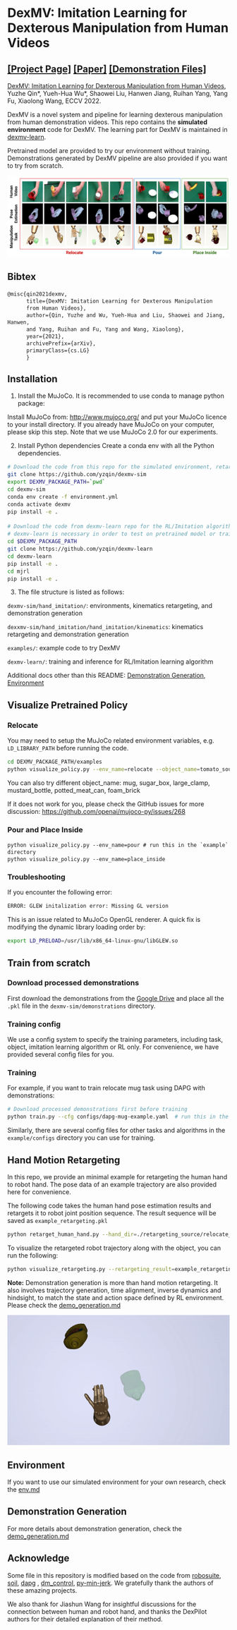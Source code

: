 # DexMV: Imitation Learning for Dexterous Manipulation from Human Videos

[[Project Page]](https://yzqin.github.io/dexmv/) [[Paper]](https://arxiv.org/abs/2108.05877) [[Demonstration Files]](https://drive.google.com/file/d/1v-SezFDQBcgekHZBlqulqa8rIgn0iwRT/view?usp=sharing)
-----

[DexMV: Imitation Learning for Dexterous Manipulation from Human Videos](https://yzqin.github.io/dexmv/), Yuzhe Qin*,
Yueh-Hua Wu*, Shaowei Liu, Hanwen Jiang, Ruihan Yang, Yang Fu, Xiaolong Wang, ECCV 2022.

DexMV is a novel system and pipeline for learning dexterous manipulation from human demonstration videos.
This repo contains the **simulated environment** code for DexMV. The learning part for DexMV is maintained
in [dexmv-learn](https://github.com/yzqin/dexmv-learn).

Pretrained model are provided to try our environment without training. Demonstrations generated by DexMV pipeline are
also provided if you want to try from scratch.

![DexMV Teaser](docs/teaser.png)

## Bibtex

```
@misc{qin2021dexmv,
      title={DexMV: Imitation Learning for Dexterous Manipulation
      from Human Videos},
      author={Qin, Yuzhe and Wu, Yueh-Hua and Liu, Shaowei and Jiang, Hanwen, 
      and Yang, Ruihan and Fu, Yang and Wang, Xiaolong},
      year={2021},
      archivePrefix={arXiv},
      primaryClass={cs.LG}
      }
```

## Installation

1. Install the MuJoCo. It is recommended to use conda to manage python package:

Install MuJoCo from: http://www.mujoco.org/ and put your MuJoCo licence to your install directory. If you already have
MuJoCo on your computer, please skip this step. Note that we use MuJoCo 2.0 for our experiments.

2. Install Python dependencies Create a conda env with all the Python dependencies.

```bash
# Download the code from this repo for the simulated environment, retargeting and examples
git clone https://github.com/yzqin/dexmv-sim
export DEXMV_PACKAGE_PATH=`pwd`
cd dexmv-sim
conda env create -f environment.yml
conda activate dexmv
pip install -e .

# Download the code from dexmv-learn repo for the RL/Imitation algorithm.
# dexmv-learn is necessary in order to test on pretrained model or train from scratch, either with RL or with imitation.
cd $DEXMV_PACKAGE_PATH
git clone https://github.com/yzqin/dexmv-learn
cd dexmv-learn
pip install -e .
cd mjrl
pip install -e .
```

3. The file structure is listed as follows:

`dexmv-sim/hand_imitation/`: environments, kinematics retargeting, and demonstration generation

`dexxmv-sim/hand_imitation/hand_imitation/kinematics`: kinematics retargeting and demonstration generation

`examples/`: example code to try DexMV

`dexmv-learn/`: training and inference for RL/Imitation learning algorithm

Additional docs other than this README: [Demonstration Generation](docs/demo_gen.md), [Environment](docs/env.md)

## Visualize Pretrained Policy

### Relocate

You may need to setup the MuJoCo related environment variables, e.g. `LD_LIBRARY_PATH` before running the code.

```bash
cd DEXMV_PACKAGE_PATH/examples
python visualize_policy.py --env_name=relocate --object_name=tomato_soup_can # for relocate task
```

You can also try different object_name: mug, sugar_box, large_clamp, mustard_bottle, potted_meat_can, foam_brick

If it does not work for you, please check the GitHub issues for more
discussion: https://github.com/openai/mujoco-py/issues/268

### Pour and Place Inside

```
python visualize_policy.py --env_name=pour # run this in the `example` directory
python visualize_policy.py --env_name=place_inside
```

### Troubleshooting

If you encounter the following error:

```bash
ERROR: GLEW initalization error: Missing GL version
```

This is an issue related to MuJoCo OpenGL renderer. A quick fix is modifying the dynamic library loading order by:

```bash
export LD_PRELOAD=/usr/lib/x86_64-linux-gnu/libGLEW.so
```

## Train from scratch

### Download processed demonstrations

First download the demonstrations from
the [Google Drive](https://drive.google.com/file/d/1v-SezFDQBcgekHZBlqulqa8rIgn0iwRT/view?usp=sharing) and place all
the `.pkl` file in the `dexmv-sim/demonstrations` directory.

### Training config

We use a config system to specify the training parameters, including task, object, imitation learning algorithm or RL
only. For convenience, we have provided several config files for you.

### Training

For example, if you want to train relocate mug task using DAPG with demonstrations:

```bash
# Download processed demonstrations first before training
python train.py --cfg configs/dapg-mug-example.yaml  # run this in the `example` directory
```

Similarly, there are several config files for other tasks and algorithms in the `example/configs` directory you can use
for training.

## Hand Motion Retargeting

In this repo, we provide an minimal example for retargeting the human hand to robot hand. The pose data of an example
trajectory are also provided here for convenience.

The following code takes the human hand pose estimation results and retargets it to robot joint position sequence. The
result sequence will be saved as `example_retargeting.pkl`

```bash
python retarget_human_hand.py --hand_dir=./retargeting_source/relocate_mustard_example_seq/hand_pose --output_file=example_retargeting.pkl
```

To visualize the retargeted robot trajectory along with the object, you can run the following:

```bash
python visualize_retargeting.py --retargeting_result=example_retargeting.p --object_dir=./retargeting_source/relocate_mustard_example_seq/object_pose
```

**Note:** Demonstration generation is more than hand motion retargeting. It also involves trajectory generation, time
alignment, inverse dynamics and hindsight, to match the state and action space defined by RL environment. Please check
the [demo_generation.md](docs/demo_gen.md)

![Retargeting](docs/retargeting.gif)

## Environment

If you want to use our simulated environment for your own research, check the [env.md](docs/env.md)

## Demonstration Generation

For more details about demonstration generation, check the [demo_generation.md](docs/demo_gen.md)

## Acknowledge

Some file in this repository is modified based on the code
from [robosuite](https://github.com/ARISE-Initiative/robosuite), [soil](https://people.eecs.berkeley.edu/~ilija/soil/),
[dapg](https://github.com/aravindr93/hand_dapg) , [dm_control](https://github.com/deepmind/dm_control),
[py-min-jerk](https://github.com/dkebude/py-min-jerk). We gratefully thank the authors of these amazing projects.

We also thank for Jiashun Wang for insightful discussions for the connection between human and robot hand, and thanks
the DexPilot authors for their detailed explanation of their method.

